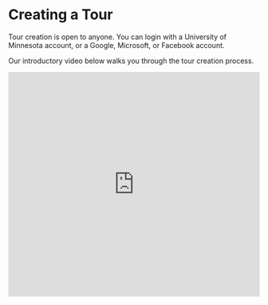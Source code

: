 # Creating a Tour

Tour creation is open to anyone. You can login with a University of Minnesota account, or a Google, Microsoft, or Facebook account.

Our introductory video below walks you through the tour creation process.

<iframe width="100%" height="450" src="https://www.youtube.com/embed/w5V9aVIfWGs" frameborder="0" allow="accelerometer; autoplay; encrypted-media; gyroscope; picture-in-picture" allowfullscreen></iframe>
